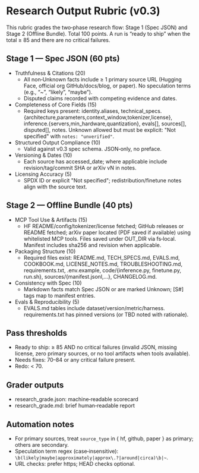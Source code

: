 # Research Output Rubric (v0.3)

This rubric grades the two‑phase research flow: Stage 1 (Spec JSON) and Stage 2 (Offline Bundle). Total 100 points. A run is “ready to ship” when the total ≥ 85 and there are no critical failures.

## Stage 1 — Spec JSON (60 pts)

- Truthfulness & Citations (20)
  - All non‑Unknown facts include ≥ 1 primary source URL (Hugging Face, official org GitHub/docs/blog, or paper). No speculation terms (e.g., “~”, “likely”, “maybe”).
  - Disputed claims recorded with competing evidence and dates.
- Completeness of Core Fields (15)
  - Required keys present: identity.aliases, technical_specs.{architecture,parameters,context_window,tokenizer,license}, inference.{servers,min_hardware,quantization}, evals[], sources[], disputed[], notes. Unknown allowed but must be explicit: "Not specified" with `notes: "unverified"`.
- Structured Output Compliance (10)
  - Valid against v0.3 spec schema. JSON‑only, no preface.
- Versioning & Dates (10)
  - Each source has accessed_date; where applicable include revision/tag/commit SHA or arXiv vN in notes.
- Licensing Accuracy (5)
  - SPDX ID or explicit "Not specified"; redistribution/finetune notes align with the source text.

## Stage 2 — Offline Bundle (40 pts)

- MCP Tool Use & Artifacts (15)
  - HF README/config/tokenizer/license fetched; GitHub releases or README fetched; arXiv paper located (PDF saved if available) using whitelisted MCP tools. Files saved under OUT_DIR via fs‑local. Manifest includes sha256 and revision when applicable.
- Packaging Structure (10)
  - Required files exist: README.md, TECH_SPECS.md, EVALS.md, COOKBOOK.md, LICENSE_NOTES.md, TROUBLESHOOTING.md, requirements.txt, .env.example, code/{inference.py, finetune.py, run.sh}, sources/{manifest.jsonl,...}, CHANGELOG.md.
- Consistency with Spec (10)
  - Markdown facts match Spec JSON or are marked Unknown; [S#] tags map to manifest entries.
- Evals & Reproducibility (5)
  - EVALS.md tables include dataset/version/metric/harness. requirements.txt has pinned versions (or TBD noted with rationale).

## Pass thresholds
- Ready to ship: ≥ 85 AND no critical failures (invalid JSON, missing license, zero primary sources, or no tool artifacts when tools available).
- Needs fixes: 70–84 or any critical failure present.
- Redo: < 70.

## Grader outputs
- research_grade.json: machine‑readable scorecard
- research_grade.md: brief human‑readable report

## Automation notes
- For primary sources, treat `source_type` in { hf, github, paper } as primary; others are secondary.
- Speculation term regex (case‑insensitive): `\b(likely|maybe|approximately|approx\.?|around|circa)\b|~`.
- URL checks: prefer https; HEAD checks optional.

